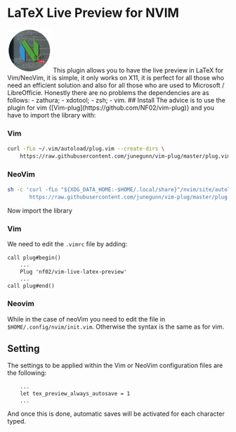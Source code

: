 # LaTeX Live Preview for NVIM
<img src="https://raw.githubusercontent.com/NF02/vim-live-latex-preview/master/bin/notInUse/logo.png" alt="Vim live Latex logo" style="height: 100px; width:100px;"/>
This plugin allows you to have the live preview in LaTeX for Vim/NeoVim, it is 
simple, it only works on X11, it is perfect for all those who need an efficient
solution and also for all those who are used to Microsoft / LibreOfficie.
Honestly there are no problems the dependencies are as follows:
- zathura;
- xdotool;
- zsh;
- vim.
## Install
The advice is to use the plugin for vim {[Vim-plug](https://github.com/NF02/vim-plug)} and you have to import the library with:

### Vim
```sh
curl -fLo ~/.vim/autoload/plug.vim --create-dirs \
    https://raw.githubusercontent.com/junegunn/vim-plug/master/plug.vim
```
### NeoVim

```sh
sh -c 'curl -fLo "${XDG_DATA_HOME:-$HOME/.local/share}"/nvim/site/autoload/plug.vim --create-dirs \
       https://raw.githubusercontent.com/junegunn/vim-plug/master/plug.vim'
```
Now import the library

### Vim
We need to edit the `.vimrc` file by adding:
```vim
call plug#begin()
	...
	Plug 'nf02/vim-live-latex-preview'
	...
call plug#end()
```

### Neovim
While in the case of neoVim you need to edit the file in
`$HOME/.config/nvim/init.vim`. Otherwise the syntax is the same as for vim.

## Setting
The settings to be applied within the Vim or NeoVim configuration files are 
the following:
```vim
	...
	let tex_preview_always_autosave = 1
	...
```
And once this is done, automatic saves will be activated for each character
typed.


